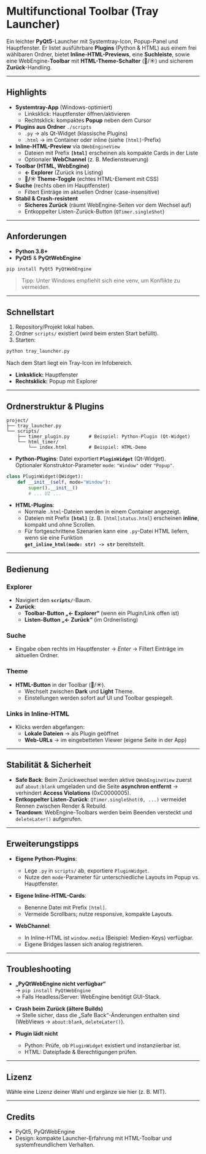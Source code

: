 # Multifunctional Toolbar (Tray Launcher)

Ein leichter **PyQt5**-Launcher mit Systemtray-Icon, Popup-Panel und Hauptfenster. Er listet ausführbare **Plugins** (Python & HTML) aus einem frei wählbaren Ordner, bietet **Inline-HTML-Previews**, eine **Suchleiste**, sowie eine WebEngine-**Toolbar** mit **HTML-Theme-Schalter** (🌙/☀️) und sicherem **Zurück**-Handling.

---

## Highlights

- **Systemtray-App** (Windows-optimiert)  
  - Linksklick: Hauptfenster öffnen/aktivieren  
  - Rechtsklick: kompaktes **Popup** neben dem Cursor
- **Plugins aus Ordner** `./scripts`  
  - `.py` → als Qt-Widget (klassische Plugins)  
  - `.html` → im Container oder inline (siehe `[html]`-Prefix)
- **Inline-HTML-Preview** via `QWebEngineView`  
  - Dateien mit Prefix **`[html]`** erscheinen als kompakte Cards in der Liste  
  - Optionaler **WebChannel** (z. B. Mediensteuerung)
- **Toolbar (HTML, WebEngine)**  
  - **← Explorer** (Zurück ins Listing)  
  - **🌙/☀️ Theme-Toggle** (echtes HTML-Element mit CSS)
- **Suche** (rechts oben im Hauptfenster)  
  - Filtert Einträge im aktuellen Ordner (case-insensitive)
- **Stabil & Crash-resistent**  
  - **Sicheres Zurück** (räumt WebEngine-Seiten vor dem Wechsel auf)  
  - Entkoppelter Listen-Zurück-Button (`QTimer.singleShot`)

---

## Anforderungen

- **Python 3.8+**
- **PyQt5** & **PyQtWebEngine**
  
```bash
pip install PyQt5 PyQtWebEngine
```

> Tipp: Unter Windows empfiehlt sich eine venv, um Konflikte zu vermeiden.

---

## Schnellstart

1. Repository/Projekt lokal haben.
2. Ordner `scripts/` existiert (wird beim ersten Start befüllt).
3. Starten:

```bash
python tray_launcher.py
```

Nach dem Start liegt ein Tray-Icon im Infobereich.  
- **Linksklick:** Hauptfenster  
- **Rechtsklick:** Popup mit Explorer

---

## Ordnerstruktur & Plugins

```
project/
├── tray_launcher.py
└── scripts/
    ├── timer_plugin.py       # Beispiel: Python-Plugin (Qt-Widget)
    └── html_timer/
        └── index.html        # Beispiel: HTML-Demo
```

- **Python-Plugins**: Datei exportiert **`PluginWidget`** (Qt-Widget).  
  Optionaler Konstruktor-Parameter `mode`: `"Window"` oder `"Popup"`.

```python
class PluginWidget(QWidget):
    def __init__(self, mode="Window"):
        super().__init__()
        # ... UI ...
```

- **HTML-Plugins**: 
  - Normale `.html`-Dateien werden in einem Container angezeigt.  
  - Dateien mit Prefix **`[html]`** (z. B. `[html]status.html`) erscheinen **inline**, kompakt und ohne Scrollen.
  - Für fortgeschrittene Szenarien kann eine `.py`-Datei HTML liefern, wenn sie eine Funktion  
    **`get_inline_html(mode: str) -> str`** bereitstellt.

---

## Bedienung

### Explorer
- Navigiert den **`scripts/`**-Baum.
- **Zurück**: 
  - **Toolbar-Button „← Explorer“** (wenn ein Plugin/Link offen ist)
  - **Listen-Button „← Zurück“** (im Ordnerlisting)

### Suche
- Eingabe oben rechts im Hauptfenster → *Enter* → Filtert Einträge im aktuellen Ordner.

### Theme
- **HTML-Button** in der Toolbar (🌙/☀️).  
  - Wechselt zwischen **Dark** und **Light** Theme.  
  - Einstellungen werden sofort auf UI und Toolbar gespiegelt.

### Links in Inline-HTML
- Klicks werden abgefangen:
  - **Lokale Dateien** → als Plugin geöffnet  
  - **Web-URLs** → im eingebetteten Viewer (eigene Seite in der App)

---

## Stabilität & Sicherheit

- **Safe Back**: Beim Zurückwechsel werden aktive `QWebEngineView` zuerst auf `about:blank` umgeladen und die Seite **asynchron entfernt** → verhindert **Access Violations** (0xC0000005).
- **Entkoppelter Listen-Zurück**: `QTimer.singleShot(0, ...)` vermeidet Rennen zwischen Render & Rebuild.
- **Teardown**: WebEngine-Toolbars werden beim Beenden versteckt und `deleteLater()` aufgerufen.

---

## Erweiterungstipps

- **Eigene Python-Plugins**:  
  - Lege `.py` in `scripts/` ab, exportiere `PluginWidget`.  
  - Nutze den `mode`-Parameter für unterschiedliche Layouts im Popup vs. Hauptfenster.

- **Eigene Inline-HTML-Cards**:  
  - Benenne Datei mit Prefix `[html]`.  
  - Vermeide Scrollbars; nutze responsive, kompakte Layouts.

- **WebChannel**:  
  - In Inline-HTML ist `window.media` (Beispiel: Medien-Keys) verfügbar.  
  - Eigene Bridges lassen sich analog registrieren.

---

## Troubleshooting

- **„PyQtWebEngine nicht verfügbar“**  
  → `pip install PyQtWebEngine`  
  → Falls Headless/Server: WebEngine benötigt GUI-Stack.

- **Crash beim Zurück (ältere Builds)**  
  → Stelle sicher, dass die „Safe Back“-Änderungen enthalten sind (WebViews → `about:blank`, `deleteLater()`).

- **Plugin lädt nicht**  
  - Python: Prüfe, ob `PluginWidget` existiert und instanziierbar ist.  
  - HTML: Dateipfade & Berechtigungen prüfen.

---

## Lizenz

Wähle eine Lizenz deiner Wahl und ergänze sie hier (z. B. MIT).

---

## Credits

- PyQt5, PyQtWebEngine  
- Design: kompakte Launcher-Erfahrung mit HTML-Toolbar und systemfreundlichem Verhalten.
